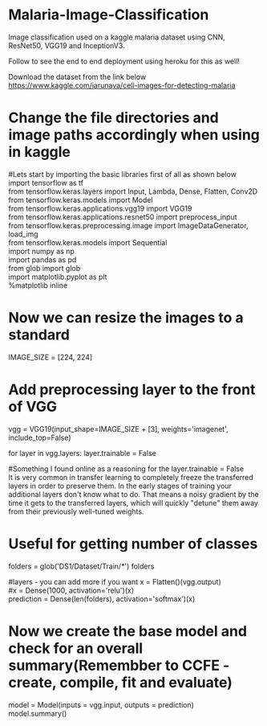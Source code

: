 # Malaria-Image-Classification
Image classification used on a kaggle malaria dataset using CNN, ResNet50, VGG19 and InceptionV3.

Follow to see the end to end deployment using heroku for this as well!

Download the dataset from the link below
https://www.kaggle.com/iarunava/cell-images-for-detecting-malaria

# Change the file directories and image paths accordingly when using in kaggle

#Lets start by importing the basic libraries first of all as shown below\
import tensorflow as tf\
from tensorflow.keras.layers import Input, Lambda, Dense, Flatten, Conv2D\
from tensorflow.keras.models import Model\
from tensorflow.keras.applications.vgg19 import VGG19\
from tensorflow.keras.applications.resnet50 import preprocess_input\
from tensorflow.keras.preprocessing.image import ImageDataGenerator, load_img\
from tensorflow.keras.models import Sequential\
import numpy as np\
import pandas as pd\
from glob import glob\
import matplotlib.pyplot as plt\
%matplotlib inline

# Now we can resize the images to a standard

IMAGE_SIZE = [224, 224]

# Add preprocessing layer to the front of VGG
vgg = VGG19(input_shape=IMAGE_SIZE + [3], weights='imagenet', include_top=False)

for layer in vgg.layers:
    layer.trainable = False

#Something I found online as a reasoning for the layer.trainable = False\
It is very common in transfer learning to completely freeze the transferred layers in order to preserve them. In the early stages of training your additional layers don't know what to do. That means a noisy gradient by the time it gets to the transferred layers, which will quickly "detune" them away from their previously well-tuned weights.

# Useful for getting number of classes
folders = glob('DS1/Dataset/Train/*')
folders

#layers - you can add more if you want
x = Flatten()(vgg.output)\
#x = Dense(1000, activation='relu')(x)\
prediction = Dense(len(folders), activation='softmax')(x)

# Now we create the base model and check for an overall summary(Remembber to CCFE - create, compile, fit and evaluate)
model = Model(inputs = vgg.input, outputs = prediction)\
model.summary()










